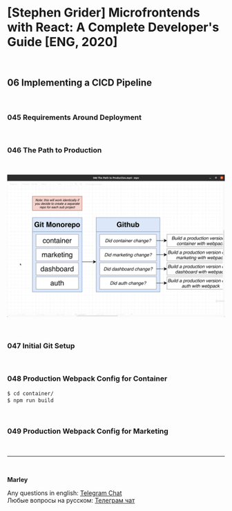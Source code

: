 # [Stephen Grider] Microfrontends with React: A Complete Developer's Guide [ENG, 2020]

<br/>

## 06 Implementing a CICD Pipeline

<br/>

### 045 Requirements Around Deployment

<br/>

### 046 The Path to Production

<br/>

![Application](/img/pic-m06-p01.png?raw=true)

<br/>

### 047 Initial Git Setup

<br/>

### 048 Production Webpack Config for Container

    $ cd container/
    $ npm run build

<br/>

### 049 Production Webpack Config for Marketing

<br/>

---

<br/>

**Marley**

Any questions in english: <a href="https://jsdev.org/chat/">Telegram Chat</a>  
Любые вопросы на русском: <a href="https://jsdev.ru/chat/">Телеграм чат</a>
